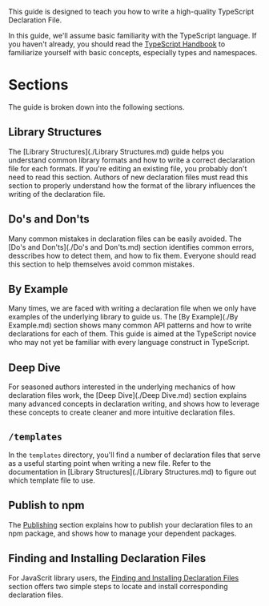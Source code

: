 This guide is designed to teach you how to write a high-quality TypeScript Declaration File.

In this guide, we'll assume basic familiarity with the TypeScript language.
If you haven't already, you should read the [TypeScript Handbook](https://www.typescriptlang.org/docs/handbook/basic-types.html)
  to familiarize yourself with basic concepts, especially types and namespaces.

# Sections

The guide is broken down into the following sections.

## Library Structures

The [Library Structures](./Library Structures.md) guide helps you understand common library formats and how to write a correct declaration file for each formats.
If you're editing an existing file, you probably don't need to read this section.
Authors of new declaration files must read this section to properly understand how the format of the library influences the writing of the declaration file.

## Do's and Don'ts

Many common mistakes in declaration files can be easily avoided.
The [Do's and Don'ts](./Do's and Don'ts.md) section identifies common errors,
  desscribes how to detect them,
  and how to fix them.
Everyone should read this section to help themselves avoid common mistakes.

## By Example

Many times, we are faced with writing a declaration file when we only have examples of the underlying library to guide us.
The [By Example](./By Example.md) section shows many common API patterns and how to write declarations for each of them.
This guide is aimed at the TypeScript novice who may not yet be familiar with every language construct in TypeScript.

## Deep Dive

For seasoned authors interested in the underlying mechanics of how declaration files work,
  the [Deep Dive](./Deep Dive.md) section explains many advanced concepts in declaration writing,
  and shows how to leverage these concepts to create cleaner and more intuitive declaration files.

## `/templates`

In the `templates` directory, you'll find a number of declaration files that serve as a useful starting point
  when writing a new file.
Refer to the documentation in [Library Structures](./Library Structures.md) to figure out which template file to use.

## Publish to npm

The [Publishing](./Publishing.md) section explains how to publish your declaration files to an npm package, and shows how to manage your dependent packages.

## Finding and Installing Declaration Files

For JavaScrit library users, the [Finding and Installing Declaration Files](./Consumption.md) section offers two simple steps to locate and install corresponding declaration files.
